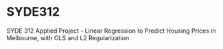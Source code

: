 # SYDE312
SYDE 312 Applied Project - Linear Regression to Predict Housing Prices in Melbourne, with OLS and L2 Regularization

